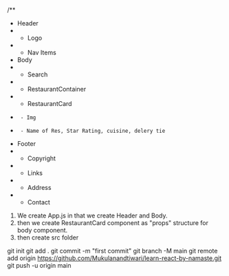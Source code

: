 /**
 * Header
 *  - Logo
 *  - Nav Items
 * Body
 *  - Search
 *  - RestaurantContainer
 *    - RestaurantCard
 *      - Img
 *      - Name of Res, Star Rating, cuisine, delery tie
 * Footer
 *  - Copyright
 *  - Links
 *  - Address
 *  - Contact
 

1. We create App.js in that we create Header and Body.
2. then we create RestaurantCard component as "props" structure for body component.
3. then create src folder


git init
git add .
git commit -m "first commit"
git branch -M main
git remote add origin https://github.com/Mukulanandtiwari/learn-react-by-namaste.git
git push -u origin main